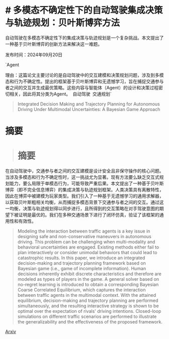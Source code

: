 # # 多模态不确定性下的自动驾驶集成决策与轨迹规划：贝叶斯博弈方法
自动驾驶在多模态不确定性下的集成决策与轨迹规划是一个复杂挑战。本文提出了一种基于贝叶斯博弈的创新方法来解决这一难题。

发布时间：2024年09月20日

`Agent

理由：这篇论文主要讨论的是自动驾驶中的交互建模和决策规划问题，涉及到多模态和行为不确定性。提出的框架基于贝叶斯博弈和无遗憾学习，旨在捕捉交通参与者之间的交互并生成最优策略。这些内容与智能体（Agent）的设计和决策过程密切相关，因此将其分类为Agent。` `自动驾驶` `交通规划`

> Integrated Decision Making and Trajectory Planning for Autonomous Driving Under Multimodal Uncertainties: A Bayesian Game Approach

# 摘要

> # 摘要
在自动驾驶中，交通参与者之间的交互建模是设计安全且非保守操作的核心问题。当涉及多模态和行为不确定性时，这一挑战尤为显著。现有方法要么缺乏交互式规划能力，要么局限于单模态行为，可能导致严重后果。本文提出了一种基于贝叶斯博弈（即不完全信息博弈）的集成决策与轨迹规划框架。人类决策具有离散特性，因此在博弈中被建模为玩家类型。我们引入了一种基于无遗憾学习的通用求解器，以获取贝叶斯粗相关均衡，从而捕捉多模态背景下交通参与者之间的交互。通过这一均衡，决策与轨迹规划得以同步进行，且所得到的交互策略在对手驾驶意图的期望下被证明是最优的。我们在多种交通场景下进行了闭环仿真，验证了该框架的通用性和有效性。

> Modeling the interaction between traffic agents is a key issue in designing safe and non-conservative maneuvers in autonomous driving. This problem can be challenging when multi-modality and behavioral uncertainties are engaged. Existing methods either fail to plan interactively or consider unimodal behaviors that could lead to catastrophic results. In this paper, we introduce an integrated decision-making and trajectory planning framework based on Bayesian game (i.e., game of incomplete information). Human decisions inherently exhibit discrete characteristics and therefore are modeled as types of players in the game. A general solver based on no-regret learning is introduced to obtain a corresponding Bayesian Coarse Correlated Equilibrium, which captures the interaction between traffic agents in the multimodal context. With the attained equilibrium, decision-making and trajectory planning are performed simultaneously, and the resulting interactive strategy is shown to be optimal over the expectation of rivals' driving intentions. Closed-loop simulations on different traffic scenarios are performed to illustrate the generalizability and the effectiveness of the proposed framework.

[Arxiv](https://arxiv.org/abs/2409.13993)